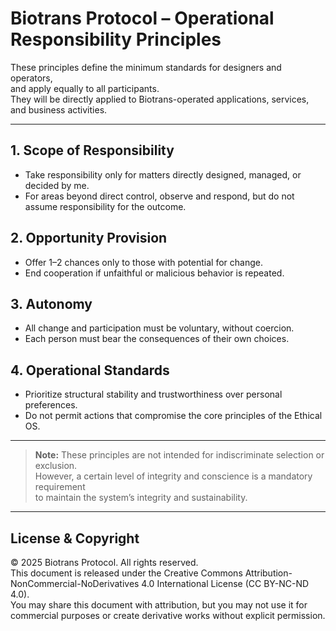 # Biotrans Protocol – Operational Responsibility Principles

These principles define the minimum standards for designers and operators,  
and apply equally to all participants.  
They will be directly applied to Biotrans-operated applications, services, and business activities.

---

## 1. Scope of Responsibility
- Take responsibility only for matters directly designed, managed, or decided by me.
- For areas beyond direct control, observe and respond, but do not assume responsibility for the outcome.

## 2. Opportunity Provision
- Offer 1–2 chances only to those with potential for change.
- End cooperation if unfaithful or malicious behavior is repeated.

## 3. Autonomy
- All change and participation must be voluntary, without coercion.
- Each person must bear the consequences of their own choices.

## 4. Operational Standards
- Prioritize structural stability and trustworthiness over personal preferences.
- Do not permit actions that compromise the core principles of the Ethical OS.

---

> **Note:** These principles are not intended for indiscriminate selection or exclusion.  
> However, a certain level of integrity and conscience is a mandatory requirement  
> to maintain the system’s integrity and sustainability.

---

## License & Copyright
© 2025 Biotrans Protocol. All rights reserved.  
This document is released under the Creative Commons Attribution-NonCommercial-NoDerivatives 4.0 International License (CC BY-NC-ND 4.0).  
You may share this document with attribution, but you may not use it for commercial purposes or create derivative works without explicit permission.

